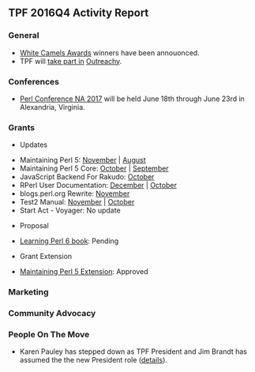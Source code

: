 ## TPF 2016Q4 Activity Report

### General

* [White Camels Awards](http://blogs.perl.org/users/brian_d_foy/2016/12/white-camels-2016.html) winners have been annouonced.
* TPF will [take part in](http://news.perlfoundation.org/2016/09/taking-part-in-outreachy-1.html) [Outreachy](https://www.gnome.org/outreachy/).

### Conferences

* [Perl Conference NA 2017](http://news.perlfoundation.org/2016/11/the-perl-conference-save-date-2017.html) will be held June 18th through June 23rd in Alexandria, Virginia.

### Grants

* Updates
 + Maintaining Perl 5: [November](http://news.perlfoundation.org/2016/12/maintaining-perl-5-grant-repor-35.html) | [August](http://news.perlfoundation.org/2016/10/maintaining-perl-5-grant-repor-33.html)
 + Maintaining Perl 5 Core: [October](http://news.perlfoundation.org/2016/10/maintaining-the-perl-5-core-re-32.html) | [September](http://news.perlfoundation.org/2016/09/maintaining-the-perl-5-core-re-31.html)
 + JavaScript Backend For Rakudo: [October](http://news.perlfoundation.org/2016/10/update-on-javascript-backend-f.html)
 + RPerl User Documentation: [December](http://news.perlfoundation.org/2016/12/grant-report-rperl-user-docume-11.html) | [October](http://news.perlfoundation.org/2016/10/grant-report-rperl-user-docume-10.html)
 + blogs.perl.org Rewrite: [November](http://news.perlfoundation.org/2016/11/public-beta-of-blogsperlorg-re.html)
 + Test2 Manual: [November](http://news.perlfoundation.org/2016/11/grant-report-test2-manual-1.html) | [October](http://news.perlfoundation.org/2016/10/grant-report-test2-manual.html)
 + Start Act - Voyager: No update
* Proposal
 + [Learning Perl 6 book](http://news.perlfoundation.org/2016/12/grant-proposal-learning-perl-6.html): Pending
* Grant Extension
 + [Maintaining Perl 5 Extension](http://news.perlfoundation.org/2016/10/tony-cooks-grant-extended-1.html): Approved

### Marketing

### Community Advocacy

### People On The Move

* Karen Pauley has stepped down as TPF President and Jim Brandt has assumed the the new President role ([details](http://news.perlfoundation.org/2016/11/tpf-president-change.html)).



